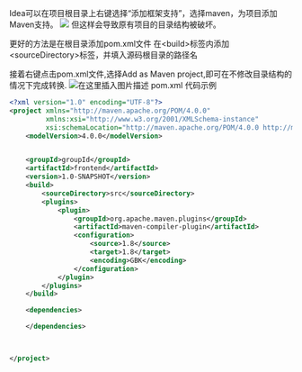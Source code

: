 Idea可以在项目根目录上右键选择“添加框架支持”，选择maven，为项目添加Maven支持。
![](https:/raw.githubusercontent.com/buttering/EasyBlogs/master/asset/pictures/446167091db518e4736eeacdebd957da/dcb96eca0348bd69ee5a0e6ed0f3b35b.png)
但这样会导致原有项目的目录结构被破坏。

更好的方法是在根目录添加pom.xml文件
在\<build>标签内添加 \<sourceDirectory>标签，并填入源码根目录的路径名

接着右键点击pom.xml文件,选择Add as Maven project,即可在不修改目录结构的情况下完成转换.
![在这里插入图片描述](https:/raw.githubusercontent.com/buttering/EasyBlogs/master/asset/pictures/446167091db518e4736eeacdebd957da/71ccae19e510f3b114d58a648796704c.png)
pom.xml 代码示例

```xml
<?xml version="1.0" encoding="UTF-8"?>
<project xmlns="http://maven.apache.org/POM/4.0.0"
         xmlns:xsi="http://www.w3.org/2001/XMLSchema-instance"
         xsi:schemaLocation="http://maven.apache.org/POM/4.0.0 http://maven.apache.org/xsd/maven-4.0.0.xsd">
    <modelVersion>4.0.0</modelVersion>


    <groupId>groupId</groupId>
    <artifactId>frontend</artifactId>
    <version>1.0-SNAPSHOT</version>
    <build>
        <sourceDirectory>src</sourceDirectory>
        <plugins>
            <plugin>
                <groupId>org.apache.maven.plugins</groupId>
                <artifactId>maven-compiler-plugin</artifactId>
                <configuration>
                    <source>1.8</source>
                    <target>1.8</target>
                    <encoding>GBK</encoding>
                </configuration>
            </plugin>
        </plugins>
    </build>

    <dependencies>

    </dependencies>



</project>
```